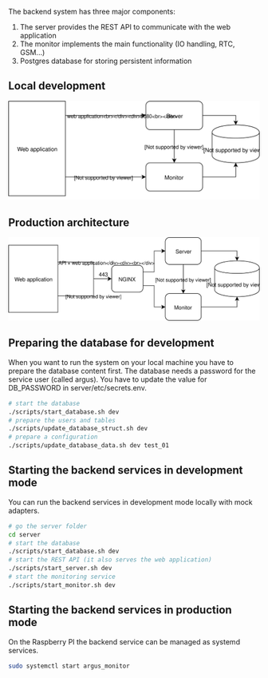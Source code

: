 The backend system has three major components:

1. The server provides the REST API to communicate with the web application
2. The monitor implements the main functionality (IO handling, RTC, GSM...)
3. Postgres database for storing persistent information

## Local development

![local development](images/local_development.svg)

## Production architecture

![production](images/production.svg)

## Preparing the database for development

When you want to run the system on your local machine you have to prepare the database content first.
The database needs a password for the service user (called argus). You have to update the value 
for DB_PASSWORD in server/etc/secrets.env.

```bash
# start the database
./scripts/start_database.sh dev
# prepare the users and tables
./scripts/update_database_struct.sh dev
# prepare a configuration
./scripts/update_database_data.sh dev test_01
```

## Starting the backend services in development mode

You can run the backend services in development mode locally with mock adapters.

```bash
# go the server folder
cd server
# start the database
./scripts/start_database.sh dev
# start the REST API (it also serves the web application)
./scripts/start_server.sh dev
# start the monitoring service
./scripts/start_monitor.sh dev
```

## Starting the backend services in production mode

On the Raspberry PI the backend service can be managed as systemd services.

```bash
sudo systemctl start argus_monitor
```
